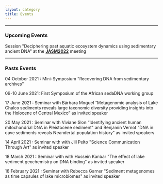```yaml
---
layout: category
title: Events
---
```


---

<div class="section">
<h3 class="section-title underline">Upcoming Events</h3>
<p>Session "Deciphering past aquatic ecosystem dynamics using sedimentary ancient DNA" at the <a href="https://jasm2022.aquaticsocieties.org/"><b>JASM2022</b></a> meeting</p>
</div>


---

<div class="section">
<h3 class="section-title underline">Pasts Events</h3>

04 October 2021 : Mini-Symposium "Recovering DNA from sedimentary archives"

09-10 June 2021: First Symposium of the African sedaDNA working group

17 June 2021 : Seminar with Bárbara Moguel  “Metagenomic analysis of Lake Chalco sediments reveals large taxonomic diversity providing insights into the Holocene of Central Mexico” as invited speaker

20 May 2021 : Seminar with Viviane Slon “Identifying ancient human mitochondrial DNA in Pleistocene sediment" and Benjamin Vernot 
“DNA in cave sediments reveals Neandertal population history” as invited speakers

14 April 2021 : Seminar with with Jill Pelto "Science Communication Through Art" as invited speaker

18 March 2021 : Seminar with with Hussein Kanbar "The effect of lake sediment geochemistry on DNA binding" as invited speaker

18 February 2021 : Seminar with Rebecca Garner "Sediment metagenomes as time capsules of lake microbiomes" as invited speaker

